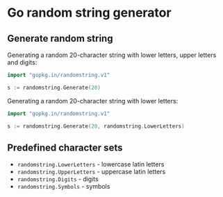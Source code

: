 # Go random string generator

## Generate random string

Generating a random 20-character string with lower letters, upper letters and digits:

~~~go
import "gopkg.in/randomstring.v1"

s := randomstring.Generate(20)
~~~

Generating a random 20-character string with lower letters:

~~~go
import "gopkg.in/randomstring.v1"

s := randomstring.Generate(20, randomstring.LowerLetters)
~~~

## Predefined character sets

* ``randomstring.LowerLetters`` - lowercase latin letters
* ``randomstring.UpperLetters`` - uppercase latin letters
* ``randomstring.Digits`` - digits
* ``randomstring.Symbols`` - symbols
